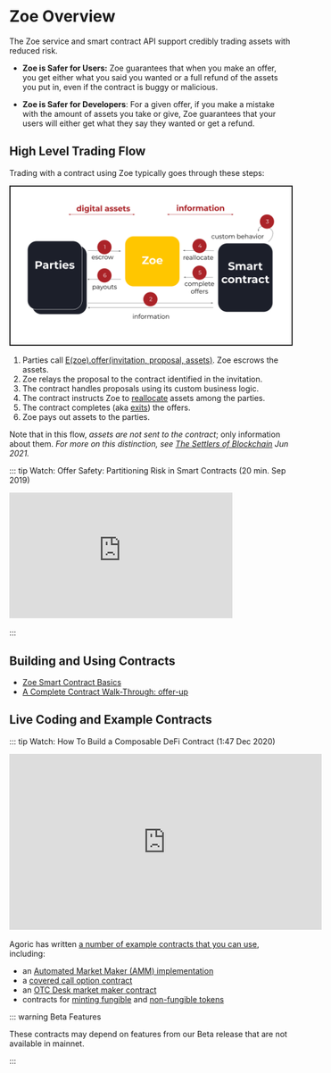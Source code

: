 # Zoe Overview

The Zoe service and smart contract API support credibly trading assets with reduced risk.

- **Zoe is Safer for Users:** Zoe guarantees that when you make an offer, you get either
  what you said you wanted or a full refund of the assets you put in,
  even if the contract is buggy or malicious.

- **Zoe is Safer for Developers**: For a given offer, if you
  make a mistake with the amount of assets you take or give,
  Zoe guarantees that your users will either get what they say
  they wanted or get a refund.

## High Level Trading Flow

Trading with a contract using Zoe typically goes through these steps:

<img src="./assets/offer-safety-flow.svg" alt="offer safety flow with contracts, zoe, and parties"
 style="border: 2px solid" />

1. Parties call [E(zoe).offer(invitation, proposal, assets)](/reference/zoe-api/zoe#e-zoe-offer-invitation-proposal-paymentpkeywordrecord-offerargs). Zoe escrows the assets.
2. Zoe relays the proposal to the contract identified in the invitation.
3. The contract handles proposals using its custom business logic.
4. The contract instructs Zoe to [reallocate](/reference/zoe-api/zoe-contract-facet.html#zcf-atomicrearrange-transfers) assets among the parties.
5. The contract completes (aka [exits](/reference/zoe-api/zcfseat#azcfseat-exit-completion)) the offers.
6. Zoe pays out assets to the parties.

Note that in this flow, _assets are not sent to the contract_; only information about them. _For more on this distinction, see [The Settlers of Blockchain](https://agoric.com/blog/technology/the-settlers-of-blockchain) Jun 2021._

::: tip Watch: Offer Safety: Partitioning Risk in Smart Contracts (20 min. Sep 2019)

<ClientOnly>
<iframe width="400" height="225" src="https://www.youtube.com/embed/T6h6TMuVHKQ?si=NzWre0vhlxjBxG-5&amp;controls=0" title="YouTube video player" frameborder="0" allow="accelerometer; autoplay; clipboard-write; encrypted-media; gyroscope; picture-in-picture; web-share" allowfullscreen></iframe>
</ClientOnly>

:::

## Building and Using Contracts

- [Zoe Smart Contract Basics](./contract-basics.md)
- [A Complete Contract Walk-Through: offer-up](./contract-walkthru)

## Live Coding and Example Contracts

::: tip Watch: How To Build a Composable DeFi Contract (1:47 Dec 2020)

<ClientOnly>
<iframe width="560" height="315" src="https://www.youtube.com/embed/e9dMkC2oFh8?si=3Luwp25R8d23elAa" title="YouTube video player" frameborder="0" allow="accelerometer; autoplay; clipboard-write; encrypted-media; gyroscope; picture-in-picture; web-share" allowfullscreen></iframe>
</ClientOnly>

Agoric has written [a number of example contracts that you can
use](./contracts/index), including:

- an [Automated Market Maker (AMM)
  implementation](./contracts/constantProductAMM)
- a [covered call option contract](./contracts/covered-call)
- an [OTC Desk market maker contract](./contracts/otc-desk)
- contracts for [minting fungible](./contracts/mint-payments) and
  [non-fungible tokens](./contracts/mint-and-sell-nfts)

::: warning Beta Features

These contracts may depend on features from our Beta release
that are not available in mainnet.

:::
